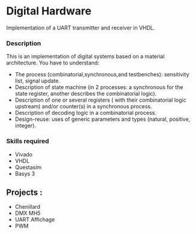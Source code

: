 # Digital Hardware

Implementation of a UART transmitter and receiver in VHDL.

### Description

This is an implementation of digital systems based on a material architecture. You have to understand:

- The process (combinatorial,synchronous,and testbenches): sensitivity list, signal update.
- Description of state machine (in 2 processes: a synchronous for the state register, another describes the combinatorial logic).
- Description of one or several registers ( with their combinatorial logic upstream) and/or counter(s) in a synchronous process.
- Description of decoding logic in a combinatorial process.
- Design-reuse: uses of generic parameters and types (natural, positive, integer).

### Skills required

- Vivado
- VHDL
- Questasim
- Basys 3

## Projects : 
- Chenillard
- DMX MH5
- UART Affichage
- PWM
